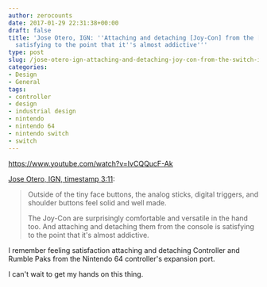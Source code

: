 ```yaml
---
author: zerocounts
date: 2017-01-29 22:31:38+00:00
draft: false
title: 'Jose Otero, IGN: ''Attaching and detaching [Joy-Con] from the [Switch] is
  satisfying to the point that it''s almost addictive'''
type: post
slug: /jose-otero-ign-attaching-and-detaching-joy-con-from-the-switch-is-satisfying-to-the-point-that-its-almost-addictive/
categories:
- Design
- General
tags:
- controller
- design
- industrial design
- nintendo
- nintendo 64
- nintendo switch
- switch
---
```


<https://www.youtube.com/watch?v=IvCQQucF-Ak>

[Jose Otero, IGN, timestamp 3:11](https://youtu.be/IvCQQucF-Ak?t=3m11s):

> Outside of the tiny face buttons, the analog sticks, digital triggers, and shoulder buttons feel solid and well made.
>
> The Joy-Con are surprisingly comfortable and versatile in the hand too. And attaching and detaching them from the console is satisfying to the point that it's almost addictive.

I remember feeling satisfaction attaching and detaching Controller and Rumble Paks from the Nintendo 64 controller's expansion port.

I can't wait to get my hands on this thing.
